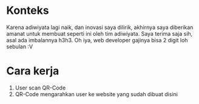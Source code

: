 # Konteks
Karena adiwiyata lagi naik, dan inovasi saya dilirik, akhirnya saya diberikan amanat untuk membuat seperti ini oleh tim adiwiyata. Saya terima saja sih, asal ada imbalannya h3h3. Oh iya, web developer gajinya bisa 2 digit loh sebulan :V

# Cara kerja
1. User scan QR-Code
2. QR-Code mengarahkan user ke website yang sudah dibuat disini